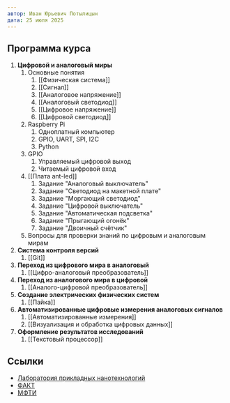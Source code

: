 ```yaml
---
автор: Иван Юрьевич Потылицын
дата: 25 июля 2025
---
```

## Программа курса

1. **Цифровой и аналоговый миры**
	1. Основные понятия
		1. [[Физическая система]]
		2. [[Сигнал]]
		3. [[Аналоговое напряжение]]
		4. [[Аналоговый светодиод]]
		5. [[Цифровое напряжение]]
		6. [[Цифровой светодиод]]
	2. Raspberry Pi
		1. Одноплатный компьютер
		2. GPIO, UART, SPI, I2C
		3. Python
	3. GPIO
		1. Управляемый цифровой выход
		2. Читаемый цифровой вход
	4. [[Плата ant-led]]
		1. Задание "Аналоговый выключатель"
		2. Задание "Светодиод на макетной плате"
		3. Задание "Моргающий светодиод"
		4. Задание "Цифровой выключатель"
		5. Задание "Автоматическая подсветка"
		6. Задание "Прыгающий огонёк"
		7. Задание "Двоичный счётчик"
	5. Вопросы для проверки знаний по цифровым и аналоговым мирам
2. **Система контроля версий**
	1. [[Git]]
3. **Переход из цифрового мира в аналоговый**
	1. [[Цифро-аналоговый преобразователь]]
4. **Переход из аналогового мира в цифровой**
	1. [[Аналого-цифровой преобразователь]]
5. **Создание электрических физических систем**
	1. [[Пайка]]
6. **Автоматизированные цифровые измерения аналоговых сигналов**
	1. [[Автоматизированные измерения]]
	2. [[Визуализация и обработка цифровых данных]]
7. **Оформление результатов исследований**
	1. [[Текстовый процессор]]

## Ссылки

- [Лаборатория прикладных нанотехнологий](https://ant-lab.ru/)
- [ФАКТ](https://vk.com/astech_mipt)
- [МФТИ](https://mipt.ru) 
